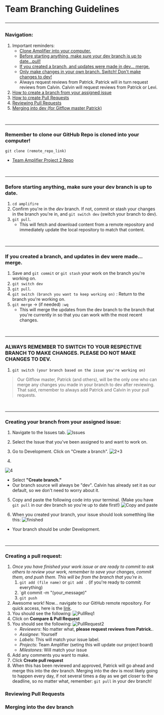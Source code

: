 # Team Branching Guidelines <hr>

### Navigation:
1. Important reminders:
    - [Clone Amplifier into your computer.](#remember-to-clone-our-github-repo-is-cloned-into-your-computer) 
    - [Before starting anything, make sure your dev branch is up to date...pull!](#before-starting-anything-make-sure-your-dev-branch-is-up-to-date)
    - [If you created a branch, and updates were made in dev... merge.](#if-you-created-a-branch-and-updates-in-dev-were-made-merge)
    - [Only make changes in your own branch. Switch! Don't make changes to dev!](#always-remember-to-switch-to-your-respective-branch-to-make-changes-please-do-not-make-changes-to-dev)
    - Always request reviews from Patrick. Patrick will in turn request reviews from Calvin. Calvin will request reviews from Patrick or Levi. 
2. [How to create a branch from your assigned issue](#creating-your-branch-from-your-assigned-issue)
3. [How to create Pull Requests](#creating-a-pull-request)
4. [Reviewing Pull Requests](#reviewing-pull-requests)
5. [Merging into dev (for Gitflow master Patrick)](#merging-into-the-dev-branch)


<br>
<hr>

### Remember to clone our GitHub Repo is cloned into your computer! 
`git clone (remote_repo_link)` 
- [Team Amplifier Project 2 Repo](https://github.com/FullSol/amplifire)
<br>
<hr>

### Before starting anything, make sure your dev branch is up to date. 
1. `cd amplifire`
2. Confirm you're in the _dev_ branch. If not, commit or stash your changes in the branch you're in, and `git switch dev` (switch your branch to dev).
3. `git pull`.
    - This will fetch and download content from a remote repository and immediately update the local repository to match that content.
<br>
<hr>

### If you created a branch, and updates in dev were made... merge. 
1. Save and `git commit` or `git stash` your work on the branch you're working on.
2. `git switch dev`
3. `git pull`.
4. `git switch (branch you want to keep working on)` : Return to the branch you're working on. 
5. `git merge` -> (if needed) `:wq`
    - This will merge the updates from the dev branch to the branch that you're currently in so that you can work with the most recent changes. 
<br>
<hr>

### ALWAYS REMEMBER TO SWITCH TO YOUR RESPECTIVE BRANCH TO MAKE CHANGES. PLEASE DO NOT MAKE CHANGES TO DEV. 
1. `git switch (your branch based on the issue you're working on)`

>Our Gitflow master, Patrick (and others), will be the only one who can merge any changes you made in your branch to dev after reviewing. That said, remember to always add Patrick and Calvin in your pull requests. 
<br>
<hr>


### Creating your branch from your assigned issue:
1. Navigate to the Issues tab.
![Issues](./images/Issues.png)

2. Select the Issue that you've been assigned to and want to work on.

3. Go to Development. Click on "Create a branch".
![2+3](./images/Go%20to%20Development.png)

4.
![4](./images/Create_branch_for_issue.png)  
- Select **"Create branch."**  
- Our branch source will always be "dev". Calvin has already set it as our default, so we don't need to worry about it. 

5. Copy and paste the following code into your terminal. (Make you have `git pull` in our dev branch so you're up to date first!) 
![Copy and paste](./images/Screen%20Shot%202022-05-20%20at%2006.32.55.png)

6. When you created your branch, your issue should look sometthing like this: 
![finished](./images/Finished%20creating%20branch.png)
- Your branch should be under Development.
<br>
<hr>


### Creating a pull request: 
1. _Once you have finished your work issue or are ready to commit to ask others to review your work, remember to save your changes, commit them, and push them. This will be from the branch that you're in._
    1. `git add (file name)` or `git add .` (if you're ready to commit everything)
    2. `git commit -m "(your_message)"
    3. `git push`
2. Awesome work! Now... navigate to our GitHub remote repository. For quick access, here is the [link](https://github.com/FullSol/amplifire).
3. You should see the following:
![PullReq1](./images/PullRequest_1.png)
4. Click on **Compare & Pull Request**
5. You should see the following:
![PullRequest2](./images/PullRequest_2.png)
    - *Reviewers*: No matter what, **please request reviews from Patrick.**.
    - *Assignee*:  Yourself
    - *Labels*: This will match your issue label.
    - *Projects*: Team Amplifier (seting this will update our project board)
    - *Milestones*: Will match your issue
6. Add any comments you want to make.
7. Click **Create pull request**
8. When this has been reviewed and approved, Patrick will go ahead and merge this into the dev branch. Merging into the dev is most likely going to happen every day, if not several times a day as we get closer to the deadline, so no matter what, remember: `git pull` in your dev branch!

### Reviewing Pull Requests



### Merging into the dev branch
